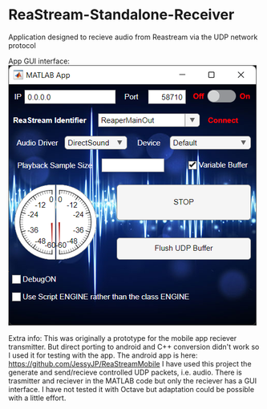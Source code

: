 # ReaStream-Standalone-Receiver
 Application designed to recieve audio from Reastream via the UDP network protocol

App GUI interface:
![plot](./ReadmePreview.png )


Extra info:
This was originally a prototype for the mobile app reciever transmitter. 
But direct porting to android and C++ conversion didn't work so I used it for testing with the app.
The android app is here: https://github.com/JessyJP/ReaStreamMobile
I have used this project the generate and send/recieve controlled UDP packets, i.e. audio.
There is trasmitter and reciever in the MATLAB code but only the reciever has a GUI interface.
I have not tested it with Octave but adaptation could be possible with a little effort.

